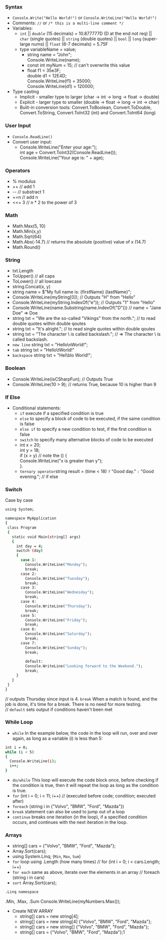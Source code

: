 ### Syntax

* ``Console.Write("Hello World!")`` or ``Console.WriteLine("Hello World!")``
* Comments: ``//`` or ``/* this is a multi-line comment */``
* Variables:
  *   ``int``  ||   ``double`` (15 decimals) = 10.877777D (D at the end not req)   ||    ``char`` (single quotes)  ||   ``string`` (double quotes)  ||   ``bool``     || ``long`` (super-large nums) || ``float`` (6-7 decimals) = 5.75F
  *   type variableName = value;  
      *   string name = "John";     
         Console.WriteLine(name);
      *   const int myNum = 15; // can't overwrite this value
      *    float f1 = 35e3F;    
           double d1 = 12E4D;   
           Console.WriteLine(f1) = 35000;     
           Console.WriteLine(d1) = 120000;    
* Type casting
  * Implicit - smaller type to larger (char -> int -> long -> float -> double)
  * Explicit - larger type to smaller (double -> float -> long -> int -> char)
  * Built-in conversion tools: Convert.ToBoolean, Convert.ToDouble, Convert.ToString, Convert.ToInt32 (int) and Convert.ToInt64 (long)

### User Input
* ``Console.ReadLine()``
* Convert user input:
  * Console.WriteLine("Enter your age:");   
    int age = Convert.ToInt32(Console.ReadLine());   
    Console.WriteLine("Your age is: " + age);     
    
 
### Operators
* % modulus
* ++ // add 1
* -- // substract 1
* +=n // add n
* <<= 3 // n * 2 to the power of 3

### Math
* Math.Max(5, 10)
* Math.Min(x,y)
* Math.Sqrt(64)
* Math.Abs(-14.7) // returns the absolute (positive) value of x (14.7)
* Math.Round()

### String
* txt.Length
* ToUpper() // all caps
* ToLower() // all lowcase
* string.Concat(x, y)
* string name = $"My full name is: {firstName} {lastName}";
* Console.WriteLine(myString[0]);  // Outputs "H" from "Hello"
* Console.WriteLine(myString.IndexOf("e"));  // Outputs "1" from "Hello"
* Console.WriteLine(name.Substring(name.IndexOf("D"))) // name = "Jane Doe" => Doe
* string txt = "We are the so-called \"Vikings\" from the north."; // to read double quotes within double qoutes
* string txt = "It\'s alright."; // to read single quotes within double qoutes
* string txt = "The character \\ is called backslash."; // => The character \ is called backslash.
* ``new line`` string txt = "Hello\nWorld!";
* ``tab`` string txt = "Hello\tWorld!"
* ``backspace`` string txt = "Hel\blo World!";

### Boolean
* Console.WriteLine(isCSharpFun);   // Outputs True
* Console.WriteLine(10 > 9); // returns True, because 10 is higher than 9

### If Else
* Conditional statements:
  * ``if`` execute if a specified condition is true
  * ``else`` to specify a block of code to be executed, if the same condition is false
  * ``else if`` to specify a new condition to test, if the first condition is false
  * ``switch`` to specify many alternative blocks of code to be executed
  * int x = 20;   
    int y = 18;    
    if (x > y)    // note the ()
    {  
      Console.WriteLine("x is greater than y");    
    }.   
   * ``ternary operator``string result = (time < 18) ``?`` "Good day." ``:`` "Good evening."; // if else
 
 ### Switch
 Case by case
 ```sh
 using System; 

namespace MyApplication   
{  
  class Program  
  {   
    static void Main(string[] args)    
    {   
      int day = 4;   
      switch (day)   
      { 
        case 1:  
          Console.WriteLine("Monday");  
          break;  
        case 2:  
          Console.WriteLine("Tuesday");  
          break;  
        case 3:  
          Console.WriteLine("Wednesday");  
          break;  
        case 4:  
          Console.WriteLine("Thursday");  
          break;  
        case 5:  
          Console.WriteLine("Friday");  
          break;  
        case 6:  
          Console.WriteLine("Saturday");  
          break;  
        case 7:  
          Console.WriteLine("Sunday");  
          break;  
          
          default:   
          Console.WriteLine("Looking forward to the Weekend.");  
          break;   
      }    
    }
  }
}
```
// outputs Thursday since input is 4. ``break`` When a match is found, and the job is done, it's time for a break. There is no need for more testing.  
// ``default`` sets output if conditions haven't been met

### While Loop
* ``while`` In the example below, the code in the loop will run, over and over again, as long as a variable (i) is less than 5:
```sh
int i = 0;   
while (i < 5)   
{  
  Console.WriteLine(i);   
  i++;   
}  
```
* ``do/while`` This loop will execute the code block once, before checking if the condition is true, then it will repeat the loop as long as the condition is true.
* ``for`` (int i = 0; i < 11; i++)  // (executed before code; condition; executed after) 
* ``foreach`` (string i in {"Volvo", "BMW", "Ford", "Mazda"}) 
* ``break`` statement can also be used to jump out of a loop
* ``continue`` breaks one iteration (in the loop), if a specified condition occurs, and continues with the next iteration in the loop. 

### Arrays
* string[] cars = {"Volvo", "BMW", "Ford", "Mazda"};
* Array.Sort(cars);
* using System.Linq; (``Min``, ``Max``, ``Sum``)
* ``for`` loop using .Length (how many times) // for (int i = 0; i < cars.Length; i++) 
* ``for each`` same as above, iterate over the elements in an array // foreach (string i in cars) 
* ``sort`` Array.Sort(cars);

```sh
.Linq namespace
```
.Min, .Max, .Sum
Console.WriteLine(myNumbers.Max());

* Create NEW ARRAY
    * string[] cars = new string[4];
    * string[] cars = new string[4] {"Volvo", "BMW", "Ford", "Mazda"};
    * string[] cars = new string[] {"Volvo", "BMW", "Ford", "Mazda"};
    * string[] cars = {"Volvo", "BMW", "Ford", "Mazda"};1 

